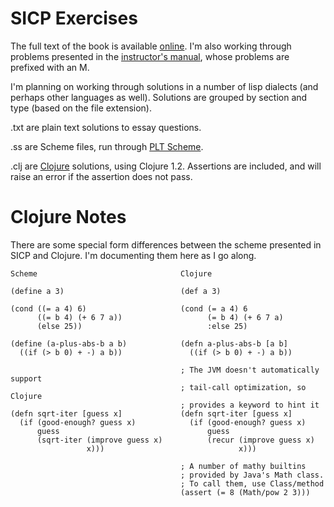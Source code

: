# SICP Exercises

The full text of the book is available [online][]. I'm also working
through problems presented in the [instructor's manual][], whose
problems are prefixed with an M.

[online]: http://mitpress.mit.edu/sicp/full-text/book/book.html
[instructor's manual]: http://mitpress.mit.edu/catalog/item/default.asp?ttype=2&tid=3849

I'm planning on working through solutions in a number of lisp dialects
(and perhaps other languages as well). Solutions are grouped by
section and type (based on the file extension).

.txt are plain text solutions to essay questions.

.ss are Scheme files, run through [PLT Scheme][].

.clj are [Clojure][] solutions, using Clojure 1.2. Assertions are
included, and will raise an error if the assertion does not pass.

[PLT Scheme]: http://www.plt-scheme.org/
[Clojure]: http://clojure.org/

# Clojure Notes

There are some special form differences between the scheme presented in
SICP and Clojure.  I'm documenting them here as I go along.

    Scheme                                Clojure
                                          
    (define a 3)                          (def a 3)
                                          
    (cond ((= a 4) 6)                     (cond (= a 4) 6
          ((= b 4) (+ 6 7 a))                   (= b 4) (+ 6 7 a)
          (else 25))                            :else 25)
                                          
    (define (a-plus-abs-b a b)            (defn a-plus-abs-b [a b]
      ((if (> b 0) + -) a b))               ((if (> b 0) + -) a b))
                                          
                                          ; The JVM doesn't automatically support
                                          ; tail-call optimization, so Clojure
                                          ; provides a keyword to hint it
    (defn sqrt-iter [guess x]             (defn sqrt-iter [guess x]
      (if (good-enough? guess x)            (if (good-enough? guess x)
          guess                                 guess
          (sqrt-iter (improve guess x)          (recur (improve guess x)
                     x)))                              x)))             
    
                                          ; A number of mathy builtins
                                          ; provided by Java's Math class.
                                          ; To call them, use Class/method
                                          (assert (= 8 (Math/pow 2 3)))

